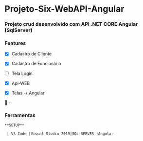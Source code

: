 # Projeto-Six-WebAPI-Angular
<h3>Projeto crud desenvolvido com API .NET CORE  Angular (SqlServer)</h3>

### Features

- [x] Cadastro de Cliente
- [x] Cadastro de Funcionário
- [ ] Tela Login
- [x] Api-WEB
- [x] Telas -> Angular


🚀 -<h3> Ferramentas</h3>

    **SETUP** 
    
     | VS Code |Visual Studio 2019|SQL-SERVER |Angular
    
